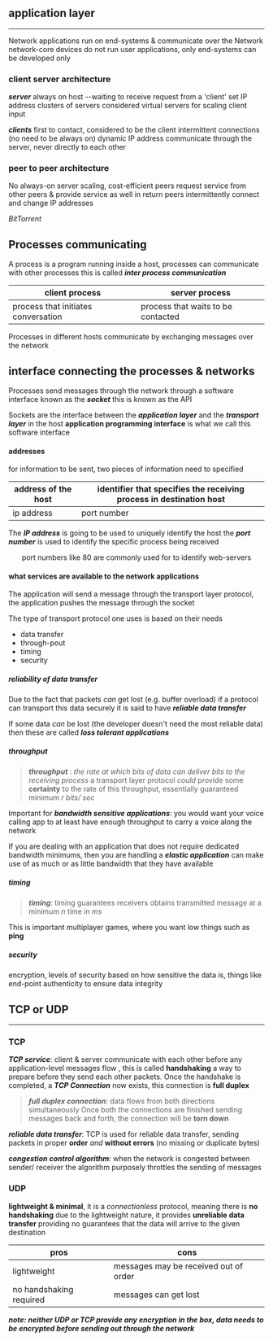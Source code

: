 ## application layer
___

Network applications run on end-systems & communicate over the Network
network-core devices do not run user applications, only end-systems can be developed only

### client server architecture
***server*** 
always on host --waiting to receive request from a 'client'
set IP address
clusters of servers considered virtual servers for scaling client input

***clients*** 
first to contact, considered to be the client
intermittent connections (no need to be always on)
dynamic IP address
communicate through the server, never directly to each other

### peer to peer architecture
No always-on server 
scaling, cost-efficient
peers request service from other peers & provide service as well in return
peers intermittently connect and change IP addresses

*BitTorrent* 

## Processes communicating
A process is a program running inside a host, processes can communicate with other processes
this is called ***inter process communication*** 

| client process   | server process    |
|--------------- | --------------- |
| process that initiates conversation   | process that waits to be contacted   |

Processes in different hosts communicate by exchanging messages over the network

## interface connecting the processes & networks

Processes send messages through the network through a software interface known as the ***socket***
this is known as the API

Sockets are the interface between the ***application layer*** and the ***transport layer*** in the host
**application programming interface** is what we call this software interface

#### addresses
for information to be sent, two pieces of information need to specified

| address of the host   | identifier that specifies the receiving process in destination host    |
|--------------- | --------------- |
| ip address   | port number   |

The ***IP address***  is going to be used to uniquely identify the host
the ***port number*** is used to identify the specific process being received

<center>port numbers like 80 are commonly used for to identify web-servers</center>

#### what services are available to the network applications
The application will send a message through the transport layer protocol, the application pushes the message through the socket


The type of transport protocol one uses is based on their needs
- data transfer
- through-pout
- timing
- security

##### reliability of data transfer
Due to the fact that packets *can* get lost (e.g. buffer overload) if a protocol can transport this data securely it is said to have ***reliable data transfer***

If some data *can* be lost (the developer doesn't need the most reliable data) then these are called ***loss tolerant applications***

##### throughput 
> ***throughput*** : *the rate at which bits of data can deliver bits to the receiving process*
a transport layer protocol *could* provide some **certainty** to the rate of this throughput, essentially guaranteed minimum *r bits/ sec*

Important for ***bandwidth sensitive applications***: you would want your voice calling app to at least have enough throughput to carry a voice  along the network

If you are dealing with an application that does not require dedicated bandwidth minimums, then you are handling a ***elastic application*** can make use of as much or as little bandwidth that they have available

##### timing
> ***timing***: timing guarantees receivers obtains transmitted message at a minimum *n* time in *ms*

This is important multiplayer games, where you want low things such as **ping** 

##### security
encryption, levels of security based on how sensitive the data is, things like end-point authenticity to ensure data integrity

## TCP or UDP
___
### TCP

***TCP service***: client & server communicate with each other before any application-level messages flow , this is called **handshaking** a way to prepare before they send each other packets.
Once the handshake is completed, a ***TCP Connection*** now exists, this connection is **full duplex**
> ***full duplex connection***: data flows from both directions simultaneously
Once both the connections are finished sending messages back and forth, the connection will be **torn down** 

***reliable data transfer***: TCP is used for reliable data transfer, sending packets in proper **order** *and* **without errors** (no missing or duplicate bytes)

***congestion control algorithm***: when the network is congested between sender/ receiver the algorithm purposely throttles the sending of messages

### UDP
**lightweight & minimal**, it is a *connectionless* protocol, meaning there is **no handshaking**
due to the lightweight nature, it provides **unreliable data transfer** providing no guarantees that the data will arrive to the given destination

| pros   | cons    |
|--------------- | --------------- |
| lightweight   | messages may be received out of order   |
| no handshaking required   | messages can get lost   |


***note: neither UDP or TCP provide any encryption in the box, data needs to be encrypted before sending out through the network*** 


